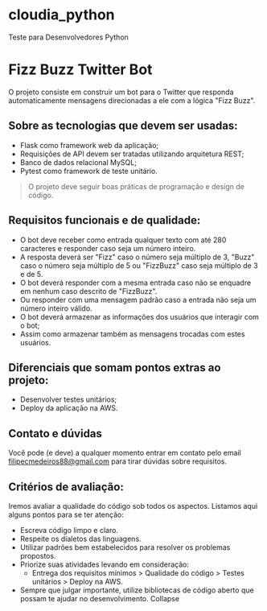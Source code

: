 # cloudia_python
Teste para Desenvolvedores Python

# Fizz Buzz Twitter Bot
O projeto consiste em construir um bot para o Twitter que responda automaticamente  mensagens direcionadas a ele com a lógica "Fizz Buzz".

## Sobre as tecnologias que devem ser usadas:
- Flask como framework web da aplicação;
- Requisições de API devem ser tratadas utilizando arquitetura REST;
- Banco de dados relacional MySQL;
- Pytest como framework de teste unitário.
> O projeto deve seguir boas práticas de programação e design de código.

## Requisitos funcionais e de qualidade:
- O bot deve receber como entrada qualquer texto com até 280 caracteres e responder caso seja um número inteiro.
- A resposta deverá ser "Fizz" caso o número seja múltiplo de 3, "Buzz" caso o número seja múltiplo de 5 ou "FizzBuzz" caso seja múltiplo de 3 e de 5.
- O bot deverá responder com a mesma entrada caso não se enquadre em nenhum caso descrito de "FizzBuzz".
- Ou responder com uma mensagem padrão caso a entrada não seja um número inteiro válido.
- O bot deverá armazenar as informações dos usuários que interagir com o bot;
- Assim como armazenar também as mensagens trocadas com estes usuários.

## Diferenciais que somam pontos extras ao projeto:
- Desenvolver testes unitários;
- Deploy da aplicação na AWS.

## Contato e dúvidas
Você pode (e deve) a qualquer momento entrar em contato pelo email filipecmedeiros88@gmail.com para tirar dúvidas sobre requisitos.

## Critérios de avaliação:
Iremos avaliar a qualidade do código sob todos os aspectos. Listamos aqui alguns pontos para se ter atenção:
- Escreva código limpo e claro.
- Respeite os dialetos das linguagens.
- Utilizar padrões bem estabelecidos para resolver os problemas propostos.
- Priorize suas atividades levando em consideração: 
    - Entrega dos requisitos mínimos > Qualidade do código > Testes unitários > Deploy na AWS. 
- Sempre que julgar importante, utilize bibliotecas de código aberto que possam te ajudar no desenvolvimento.
Collapse
